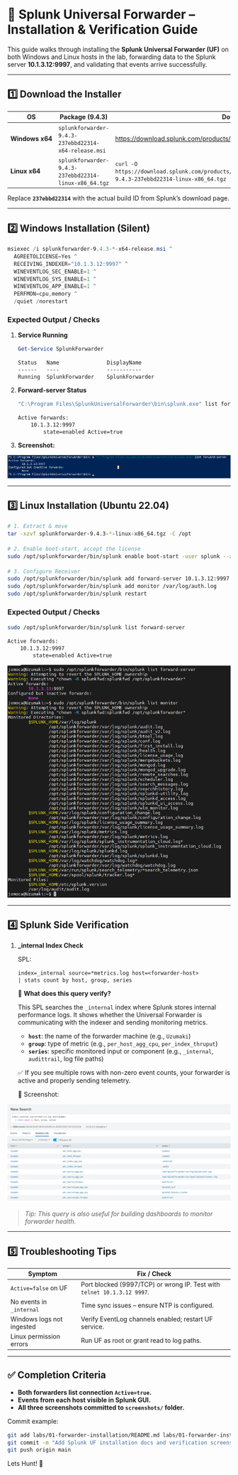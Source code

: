 # 🔰 Splunk Universal Forwarder – Installation & Verification Guide

This guide walks through installing the **Splunk Universal Forwarder (UF)** on both Windows and Linux hosts in the lab, forwarding data to the Splunk server **10.1.3.12:9997**, and validating that events arrive successfully.

---

## 1️⃣ Download the Installer

| OS       | Package (9.4.3) | Download Command / Link |
|----------|-----------------|-------------------------|
| **Windows x64** | `splunkforwarder-9.4.3-237ebbd22314-x64-release.msi` | <https://download.splunk.com/products/universalforwarder/releases/9.4.3/windows/> |
| **Linux x64**   | `splunkforwarder-9.4.3-237ebbd22314-linux-x86_64.tgz` | `curl -O https://download.splunk.com/products/universalforwarder/releases/9.4.3/linux/splunkforwarder-9.4.3-237ebbd22314-linux-x86_64.tgz` |

Replace **`237ebbd22314`** with the actual build ID from Splunk’s download page.

---

## 2️⃣ Windows Installation (Silent)

```powershell
msiexec /i splunkforwarder-9.4.3-*-x64-release.msi ^
  AGREETOLICENSE=Yes ^
  RECEIVING_INDEXER="10.1.3.12:9997" ^
  WINEVENTLOG_SEC_ENABLE=1 ^
  WINEVENTLOG_SYS_ENABLE=1 ^
  WINEVENTLOG_APP_ENABLE=1 ^
  PERFMON=cpu,memory ^
  /quiet /norestart
```

### Expected Output / Checks

1. **Service Running**

   ```powershell
   Get-Service SplunkForwarder
   ```

   ```
   Status   Name               DisplayName
   ------   ----               -----------
   Running  SplunkForwarder    SplunkForwarder
   ```

2. **Forward-server Status**

   ```powershell
   "C:\Program Files\SplunkUniversalForwarder\bin\splunk.exe" list forward-server
   ```

   ```
   Active forwards:
       10.1.3.12:9997
           state=enabled Active=true
   ```

3. **Screenshot:**

![WindowsForward-Capture](Screenshots/splunk-forward-02.png)

---

## 3️⃣ Linux Installation (Ubuntu 22.04)

```bash
# 1. Extract & move
tar -xzvf splunkforwarder-9.4.3-*-linux-x86_64.tgz -C /opt

# 2. Enable boot-start, accept the license
sudo /opt/splunkforwarder/bin/splunk enable boot-start -user splunk --accept-license --answer-yes

# 3. Configure Receiver
sudo /opt/splunkforwarder/bin/splunk add forward-server 10.1.3.12:9997
sudo /opt/splunkforwarder/bin/splunk add monitor /var/log/auth.log
sudo /opt/splunkforwarder/bin/splunk restart
```

### Expected Output / Checks

```bash
sudo /opt/splunkforwarder/bin/splunk list forward-server
```

```
Active forwards:
    10.1.3.12:9997
        state=enabled Active=true
```

![LinuxForward-Capture](Screenshots/splunk-forward-03.png)

---

## 4️⃣ Splunk Side Verification

1. **_internal Index Check**

   SPL:

   ```spl
   index=_internal source=*metrics.log host=<forwarder-host>
   | stats count by host, group, series
   ```

   📌 **What does this query verify?**

   This SPL searches the `_internal` index where Splunk stores internal performance logs.
   It shows whether the Universal Forwarder is communicating with the indexer and sending monitoring metrics.

   - **`host`**: the name of the forwarder machine (e.g., `Uzumaki`)
   - **`group`**: type of metric (e.g., `per_host_agg_cpu`, `per_index_thruput`)
   - **`series`**: specific monitored input or component (e.g., `_internal`, `audittrail`, log file paths)

   ✅ If you see multiple rows with non-zero event counts, your forwarder is active and properly sending telemetry.

   📸 Screenshot:

![Splunk-Capture](Screenshots/splunk-forward-04.png)


   > *Tip: This query is also useful for building dashboards to monitor forwarder health.*


---

## 5️⃣ Troubleshooting Tips

| Symptom                       | Fix / Check |
|-------------------------------|-------------|
| `Active=false` on UF          | Port blocked (9997/TCP) or wrong IP. Test with `telnet 10.1.3.12 9997`. |
| No events in `_internal`      | Time sync issues – ensure NTP is configured. |
| Windows logs not ingested     | Verify EventLog channels enabled; restart UF service. |
| Linux permission errors       | Run UF as root or grant read to log paths. |

---

## ✅ Completion Criteria

- **Both forwarders list connection `Active=true`.**  
- **Events from each host visible in Splunk GUI.**  
- **All three screenshots committed to `screenshots/` folder.**

Commit example:

```bash
git add labs/01-forwarder-installation/README.md labs/01-forwarder-installation/screenshots/*.png
git commit -m "Add Splunk UF installation docs and verification screenshots"
git push origin main
```

Lets Hunt! 🎯
